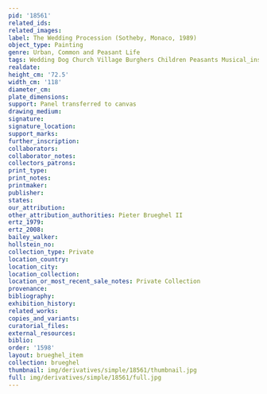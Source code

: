 ```yaml
---
pid: '18561'
related_ids: 
related_images: 
label: The Wedding Procession (Sotheby, Monaco, 1989)
object_type: Painting
genre: Urban, Common and Peasant Life
tags: Wedding Dog Church Village Burghers Children Peasants Musical_instruments
realdate: 
height_cm: '72.5'
width_cm: '118'
diameter_cm: 
plate_dimensions: 
support: Panel transferred to canvas
drawing_medium: 
signature: 
signature_location: 
support_marks: 
further_inscription: 
collaborators: 
collaborator_notes: 
collectors_patrons: 
print_type: 
print_notes: 
printmaker: 
publisher: 
states: 
our_attribution: 
other_attribution_authorities: Pieter Brueghel II
ertz_1979: 
ertz_2008: 
bailey_walker: 
hollstein_no: 
collection_type: Private
location_country: 
location_city: 
location_collection: 
location_or_most_recent_sale_notes: Private Collection
provenance: 
bibliography: 
exhibition_history: 
related_works: 
copies_and_variants: 
curatorial_files: 
external_resources: 
biblio: 
order: '1598'
layout: brueghel_item
collection: brueghel
thumbnail: img/derivatives/simple/18561/thumbnail.jpg
full: img/derivatives/simple/18561/full.jpg
---
```

